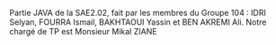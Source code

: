 Partie JAVA de la SAE2.02, fait par les membres du Groupe 104 : IDRI Selyan, FOURRA Ismail, BAKHTAOUI Yassin et BEN AKREMI Ali. 
Notre chargé de TP est Monsieur Mikal ZIANE
